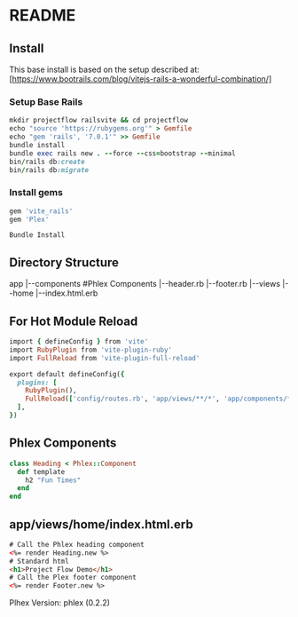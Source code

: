 # README

## Install
This base install is based on the setup described at:
[https://www.bootrails.com/blog/vitejs-rails-a-wonderful-combination/]

### Setup Base Rails
```ruby
mkdir projectflow railsvite && cd projectflow
echo "source 'https://rubygems.org'" > Gemfile
echo "gem 'rails', '7.0.1'" >> Gemfile
bundle install
bundle exec rails new . --force --css=bootstrap --minimal
bin/rails db:create
bin/rails db:migrate
```

### Install gems
```ruby
gem 'vite_rails'
gem 'Plex'
```
`Bundle Install`

## Directory Structure
app
|--components #Phlex Components
  |--header.rb
  |--footer.rb
|--views
  |--home
      |--index.html.erb

## For Hot Module Reload
```ruby
import { defineConfig } from 'vite'
import RubyPlugin from 'vite-plugin-ruby'
import FullReload from 'vite-plugin-full-reload'

export default defineConfig({
  plugins: [
    RubyPlugin(),
    FullReload(['config/routes.rb', 'app/views/**/*', 'app/components/**/*'], { delay: 200 })
  ],
})
```

## Phlex Components
```ruby
class Heading < Phlex::Component
  def template
    h2 "Fun Times"
  end
end
```

## app/views/home/index.html.erb
```html
# Call the Phlex heading component
<%= render Heading.new %>
# Standard html
<h1>Project Flow Demo</h1>
# Call the Plex footer component
<%= render Footer.new %>
```






Plhex Version:
phlex (0.2.2)

